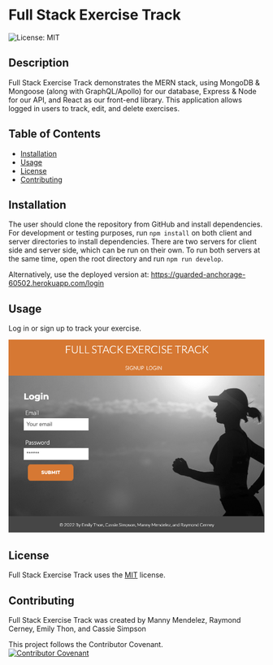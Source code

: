 # Full Stack Exercise Track

![License: MIT](https://img.shields.io/badge/License-MIT-yellow.svg)
  ## Description
  Full Stack Exercise Track demonstrates the MERN stack, using MongoDB & Mongoose (along with GraphQL/Apollo) for our database, Express & Node for our API, and React as our front-end library. This application allows logged in users to track, edit, and delete exercises. 

  
  ## Table of Contents
  * [Installation](#installation)
  * [Usage](#usage)
  * [License](#license)
  * [Contributing](#contributing)


  ## Installation
  The user should clone the repository from GitHub and install dependencies. For development or testing purposes, run `npm install` on both client and server directories to install dependencies. There are two servers for client side and server side, which can be run on their own. To run both servers at the same time, open the root directory and run `npm run develop`.

  Alternatively, use the deployed version at: https://guarded-anchorage-60502.herokuapp.com/login

  ## Usage
  Log in or sign up to track your exercise.

  ![Screenshot of Application](screenshot.png)

  ## License
    
  Full Stack Exercise Track uses the [MIT](https://opensource.org/licenses/MIT) license.

  ## Contributing
  Full Stack Exercise Track was created by Manny Mendelez, Raymond Cerney, Emily Thon, and Cassie Simpson


  This project follows the Contributor Covenant.  
  [![Contributor Covenant](https://img.shields.io/badge/Contributor%20Covenant-2.1-4baaaa.svg)](code_of_conduct.md)


